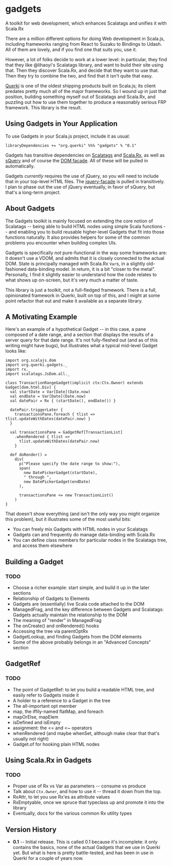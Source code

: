 # gadgets
A toolkit for web development, which enhances Scalatags and unifies it with Scala.Rx

There are a million different options for doing Web development in Scala.js, including frameworks ranging from React to Suzaku to Bindings to Udash. All of them are lovely, and if you find one that suits you, use it.

However, a lot of folks decide to work at a lower level: in particular, they find that they like @lihaoyi's Scalatags library, and want to build their site using that. Then they discover Scala.Rx, and decide that they want to use that. Then they try to combine the two, and find that it isn't quite that easy.

[Querki](https://www.querki.net) is one of the oldest shipping products built on Scala.js; its client predates pretty much all of the major frameworks. So I wound up in just that position, building something myself out of Scalatags and Scala.Rx, and puzzling out how to use them together to produce a reasonably serious FRP framework. This library is the result.

## Using Gadgets in Your Application

To use Gadgets in your Scala.js project, include it as usual:
```
libraryDependencies += "org.querki" %%% "gadgets" % "0.1"
```

Gadgets has transitive dependencies on [Scalatags](https://index.scala-lang.org/lihaoyi/scalatags) and [Scala.Rx](https://index.scala-lang.org/lihaoyi/scala.rx), as well as [sQuery](https://index.scala-lang.org/jducoeur/squery) and of course the [DOM facade](https://index.scala-lang.org/scala-js/scala-js-dom). All of these will be pulled in automatically.

Gadgets *currently* requires the use of jQuery, so you will need to include that in your top-level HTML files. The [jquery-facade](https://index.scala-lang.org/jducoeur/jquery-facade) is pulled in transitively. I plan to phase out the use of jQuery eventually, in favor of sQuery, but that's a long-term project.

## About Gadgets

The Gadgets toolkit is mainly focused on extending the core notion of Scalatags -- being able to build HTML nodes using simple Scala functions -- and enabling you to build reusable higher-level Gadgets that fit into those functions naturally. It also provides helpers for some of the common problems you encounter when building complex UIs.

Gadgets is specifically *not* pure-functional in the way some frameworks are: it doesn't use a VDOM, and admits that it is closely connected to the actual DOM. State is principally managed with Scala.Rx `Var`s, in a slightly old-fashioned data-binding model. In return, it is a bit "closer to the metal". Personally, I find it slightly easier to understand how the code relates to what shows up on-screen, but it's very much a matter of taste.

This library is just a toolkit, not a full-fledged framework. There *is* a full, opinionated framework in Querki, built on top of this, and I might at some point refactor that out and make it available as a separate library.

## A Motivating Example

Here's an example of a hypothetical Gadget -- in this case, a pane composed of a date range, and a section that displays the results of a server query for that date range. It's not fully-fleshed out (and as of this writing might have bugs), but illustrates what a typical mid-level Gadget looks like:
```
import org.scalajs.dom
import org.querki.gadgets._
import rx._
import scalatags.JsDom.all._

class TransactionRangeGadget(implicit ctx:Ctx.Owner) extends Gadget[dom.html.Div] {
  val startDate = Var[Date](Date.now)
  val endDate = Var[Date](Date.now)
  val datePair = Rx { (startDate(), endDate()) }
  
  datePair.triggerLater {
    transactionsPane.foreach { tlist => tlist.updateWithDates(datePair.now) }
  }
  
  val transactionsPane = GadgetRef[TransactionList]
    .whenRendered { tlist =>
      tlist.updateWithDates(datePair.now)
    }

  def doRender() =
    div(
      p("Please specify the date range to show:"),
      span(
        new DatePickerGadget(startDate),
        " through ",
        new DatePickerGadget(endDate)
      ),
      
      transactionsPane <= new TransactionList()
    )
}
```
That doesn't show everything (and isn't the only way you might organize this problem), but it illustrates some of the most useful bits:

* You can freely mix Gadgets with HTML nodes in your Scalatags
* Gadgets can and frequently do manage data-binding with Scala.Rx
* You can define class members for particular nodes in the Scalatags tree, and access them elsewhere

## Building a Gadget

### TODO

* Choose a richer example: start simple, and build it up in the later sections
* Relationship of Gadgets to Elements
* Gadgets are (essentially) live Scala code attached to the DOM
* ManagedFrag, and the key difference between Gadgets and Scalatags: Gadgets actually maintain the relationship to the DOM
* The meaning of "render" in ManagedFrag
* The onCreate() and onRendered() hooks
* Accessing the tree via parentOptRx
* GadgetLookup, and finding Gadgets from the DOM elements
* Some of the above probably belongs in an "Advanced Concepts" section

## GadgetRef

### TODO

* The point of GadgetRef: to let you build a readable HTML tree, and easily refer to Gadgets inside it
* A holder to a reference to a Gadget in the tree
* The all-important opt member
* map, the iffily-named flatMap, and foreach
* mapOrElse, mapElem
* isDefined and isEmpty
* assignment: the <= and <~ operators
* whenRendered (and maybe whenSet, although make clear that that's usually not right)
* Gadget.of for hooking plain HTML nodes

## Using Scala.Rx in Gadgets

### TODO

* Proper use of Rx vs Var as parameters -- consume vs produce
* Talk about `Ctx.Owner`, and how to use it -- thread it down from the top.
* RxAttr, to let you use Rx'es as attribute values
* RxEmptyable, once we spruce that typeclass up and promote it into the library
* Eventually, docs for the various common Rx utility types

## Version History

* **0.1** -- Initial release. This is called 0.1 because it's incomplete: it only contains the basics, none of the actual Gadgets that we use in Querki yet. But what is here is pretty battle-tested, and has been in use in Querki for a couple of years now.
